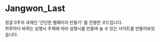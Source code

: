 # Jangwon_Last

정글 0주차 과제인 '간단한 웹페이지 만들기' 를 진행한 코드입니다.  
하루마다 바뀌는 삼행시 주제에 따라 삼행시를 만들며 놀 수 있는 사이트를 만들어보았습니다. 
